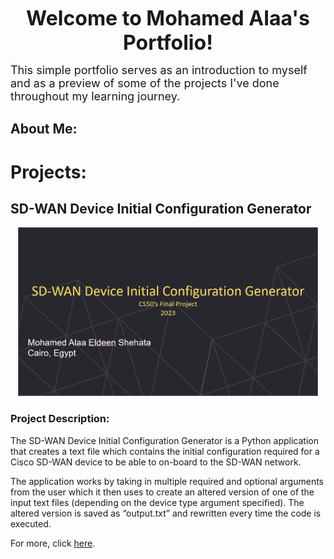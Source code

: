 <p style="text-align: center;"><font size="6"><b>Welcome to Mohamed Alaa's Portfolio!</b></font></p>
<font size="4"> This simple portfolio serves as an introduction to myself and as a preview of some of the projects I've done throughout my learning journey. </font>

## About Me:

# Projects:

## SD-WAN Device Initial Configuration Generator
<p align="center">
  <img src="images/SD-WAN Device Initial Configuration Generator.png" width="480" height="270">
</p>

### Project Description:
The SD-WAN Device Initial Configuration Generator is a Python application that creates a text file which contains the initial configuration required for a Cisco SD-WAN device to be able to on-board to the SD-WAN network.

The application works by taking in multiple required and optional arguments from the user which it then uses to create an altered version of one of the input text files (depending on the device type argument specified). The altered version is saved as “output.txt” and rewritten every time the code is executed.

For more, click [here](https://xmoalaa7.github.io/SD-WAN-Initial-Configuration-Generator/).
